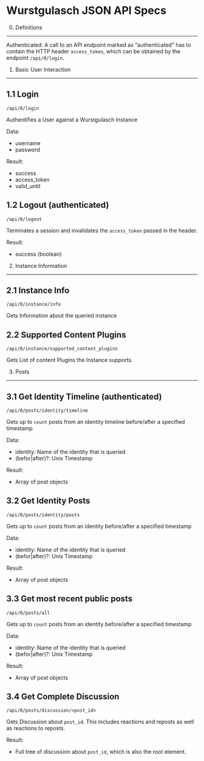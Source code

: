 Wurstgulasch JSON API Specs
===========================

0. Definitions
--------------

Authenticated: A call to an API endpoint marked as "authenticated" has to
contain the HTTP header ``access_token``, which can be obtained by the endpoint
``/api/0/login``.

1. Basic User Interaction
-------------------------

1.1 Login
---------

    /api/0/login

Authentifies a User against a Wurstgulasch Instance

Data:
* username
* password

Result:
* success
* access\_token
* valid\_until

1.2 Logout (authenticated)
--------------------------

    /api/0/logout

Terminates a session and invalidates the ``access_token`` passed in the header.

Result:
* success (boolean)


2. Instance Information
-----------------------

2.1 Instance Info
-----------------

    /api/0/instance/info

Gets Information about the queried instance

2.2 Supported Content Plugins
-----------------------------

    /api/0/instance/supported_content_plugins

Gets List of content Plugins the Instance supports.

3. Posts
--------

3.1 Get Identity Timeline (authenticated)
-----------------------------------------

    /api/0/posts/identity/timeline

Gets up to ``count`` posts from an identity timeline before/after a specified
timestamp

Data:
* identity: Name of the identity that is queried
* (befor|after)?: Unix Timestamp

Result:
* Array of post objects


3.2 Get Identity Posts
----------------------

    /api/0/posts/identity/posts

Gets up to ``count`` posts from an identity  before/after a specified
timestamp

Data:
* identity: Name of the identity that is queried
* (befor|after)?: Unix Timestamp

Result:
* Array of post objects


3.3 Get most recent public posts
--------------------------------

    /api/0/posts/all

Gets up to ``count`` posts from an identity  before/after a specified
timestamp

Data:
* identity: Name of the identity that is queried
* (befor|after)?: Unix Timestamp

Result:
* Array of post objects


3.4 Get Complete Discussion
---------------------------

    /api/0/posts/discussion/<post_id>

Gets Discussion about ``post_id``. This includes reactions and reposts as well 
as reactions to reposts.

Result:
* Full tree of discussion about ``post_id``, which is also the root element.
